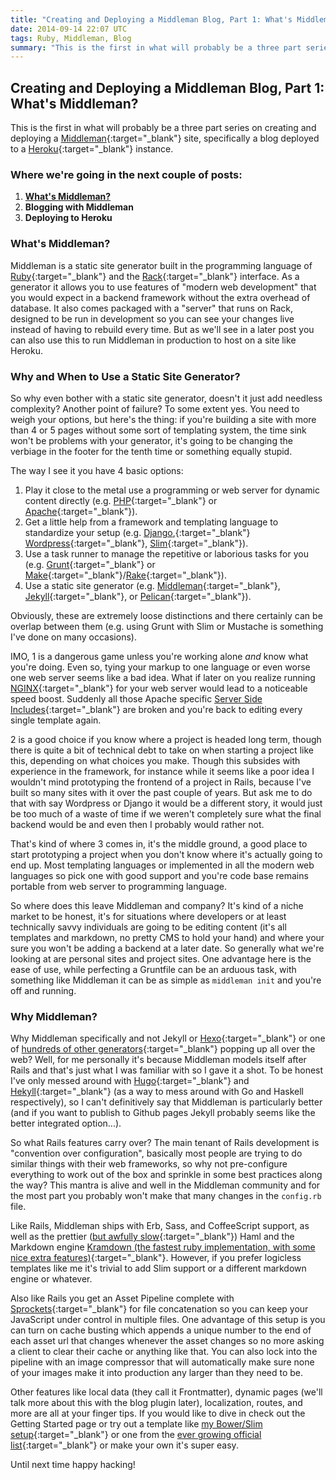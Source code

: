 ```yaml
---
title: "Creating and Deploying a Middleman Blog, Part 1: What's Middleman?"
date: 2014-09-14 22:07 UTC
tags: Ruby, Middleman, Blog
summary: "This is the first in what will probably be a three part series on creating and deploying a Middleman site, specifically a blog deployed to a Heroku instance."
---
```


## Creating and Deploying a Middleman Blog, Part 1: What's Middleman?

This is the first in what will probably be a three part series on creating and deploying a [Middleman](https://github.com/middleman/middleman){:target="_blank"} site, specifically a blog deployed to a [Heroku](https://devcenter.heroku.com/start){:target="_blank"} instance.

### Where we're going in the next couple of posts:

1. **[What's Middleman?](2014/09/14/creating-and-deploying-a-middleman-blog-part-1-what-s-middleman/)**
2. **Blogging with Middleman**
3. **Deploying to Heroku**

### What's Middleman?

Middleman is a static site generator built in the programming language of [Ruby](https://www.ruby-lang.org/en/){:target="_blank"} and the [Rack](http://rack.github.io/){:target="_blank"} interface. As a generator it allows you to use features of "modern web development" that you would expect in a backend framework without the extra overhead of database. It also comes packaged with a "server" that runs on Rack, designed to be run in development so you can see your changes live instead of having to rebuild every time. But as we'll see in a later post you can also use this to run Middleman in production to host on a site like Heroku.

### Why and When to Use a Static Site Generator?

So why even bother with a static site generator, doesn't it just add needless complexity? Another point of failure? To some extent yes. You need to weigh your options, but here's the thing: if you're building a site with more than 4 or 5 pages without some sort of templating system, the time sink won't be problems with your generator, it's going to be changing the verbiage in the footer for the tenth time or something equally stupid.

The way I see it you have 4 basic options:

1. Play it close to the metal use a programming or web server for dynamic content directly (e.g. [PHP](http://php.net/){:target="_blank"} or [Apache](http://httpd.apache.org/){:target="_blank"}).
2. Get a little help from a framework and templating language to standardize your setup (e.g. [Django](https://www.djangoproject.com/),{:target="_blank"} [Wordpress](http://codex.wordpress.org/Developer_Documentation){:target="_blank"}, [Slim](http://slim-lang.com/){:target="_blank"}).
3. Use a task runner to manage the repetitive or laborious tasks for you (e.g. [Grunt](http://gruntjs.com/){:target="_blank"} or [Make](http://www.gnu.org/software/make/){:target="_blank"}/[Rake](https://github.com/jimweirich/rake){:target="_blank"}).
4. Use a static site generator (e.g. [Middleman](https://github.com/middleman/middleman){:target="_blank"}, [Jekyll](https://github.com/jekyll/jekyll){:target="_blank"}, or [Pelican](https://github.com/getpelican/pelican){:target="_blank"}).

Obviously, these are extremely loose distinctions and there certainly can be overlap between them (e.g. using Grunt with Slim or Mustache is something I've done on many occasions).

IMO, 1 is a dangerous game unless you're working alone *and* know what you're doing. Even so, tying your markup to one language or even worse one web server seems like a bad idea. What if later on you realize running [NGINX](http://nginx.com/){:target="_blank"} for your web server would lead to a noticeable speed boost. Suddenly all those Apache specific [Server Side Includes](http://httpd.apache.org/docs/current/howto/ssi.html){:target="_blank"} are broken and you're back to editing every single template again.

2 is a good choice if you know where a project is headed long term, though there is quite a bit of technical debt to take on when starting a project like this, depending on what choices you make. Though this subsides with experience in the framework, for instance while it seems like a poor idea I wouldn't mind prototyping the frontend of a project in Rails, because I've built so many sites with it over the past couple of years. But ask me to do that with say Wordpress or Django it would be a different story, it would just be too much of a waste of time if we weren't completely sure what the final backend would be and even then I probably would rather not.

That's kind of where 3 comes in, it's the middle ground, a good place to start prototyping a project when you don't know where it's actually going to end up. Most templating languages or implemented in all the modern web languages so pick one with good support and you're code base remains portable from web server to programming language.

So where does this leave Middleman and company? It's kind of a niche market to be honest, it's for situations where developers or at least technically savvy individuals are going to be editing content (it's all templates and markdown, no pretty CMS to hold your hand) and where your sure you won't be adding a backend at a later date. So generally what we're looking at are personal sites and project sites. One advantage here is the ease of use, while perfecting a Gruntfile can be an arduous task, with something like Middleman it can be as simple as <code>middleman init</code> and you're off and running.


### Why Middleman?

Why Middleman specifically and not Jekyll or [Hexo](http://hexo.io/){:target="_blank"} or one of [hundreds of other generators](http://staticsitegenerators.net/){:target="_blank"} popping up all over the web? Well, for me personally it's because Middleman models itself after Rails and that's just what I was familiar with so I gave it a shot. To be honest I've only messed around with [Hugo](http://hugo.spf13.com/){:target="_blank"} and [Hekyll](https://github.com/bmcmurray/hekyll){:target="_blank"} (as a way to mess around with Go and Haskell respectively), so I can't definitively say that Middleman is particularly better (and if you want to publish to Github pages Jekyll probably seems like the better integrated option...).

So what Rails features carry over? The main tenant of Rails development is "convention over configuration", basically most people are trying to do similar things with their web frameworks, so why not pre-configure everything to work out of the box and sprinkle in some best practices along the way? This mantra is alive and well in the Middleman community and for the most part you probably won't make that many changes in the <code>config.rb</code> file.

Like Rails, Middleman ships with Erb, Sass, and CoffeeScript support, as well as the prettier ([but awfully slow](http://sephinrothcn.wordpress.com/2014/04/14/slim-vs-haml-performance-perspective/){:target="_blank"}) Haml and the Markdown engine [Kramdown (the fastest ruby implementation, with some nice extra features)](http://kramdown.gettalong.org/){:target="_blank"}. However, if you prefer logicless templates like me it's trivial to add Slim support or a different markdown engine or whatever.

Also like Rails you get an Asset Pipeline complete with [Sprockets](https://github.com/sstephenson/sprockets){:target="_blank"} for file concatenation so you can keep your JavaScript under control in multiple files. One advantage of this setup is you can turn on cache busting which appends a unique number to the end of each asset url that changes whenever the asset changes so no more asking a client to clear their cache or anything like that. You can also lock into the pipeline with an image compressor that will automatically make sure none of your images make it into production any larger than they need to be.

Other features like local data (they call it Frontmatter), dynamic pages (we'll talk more about this with the blog plugin later), localization, routes, and more are all at your finger tips. If you would like to dive in check out the Getting Started page or try out a template like [my Bower/Slim setup](https://github.com/dropofwill/middleman-slim){:target="_blank"} or one from the [ever growing official list](http://directory.middlemanapp.com/#/templates/all){:target="_blank"} or make your own it's super easy.

Until next time happy hacking!
